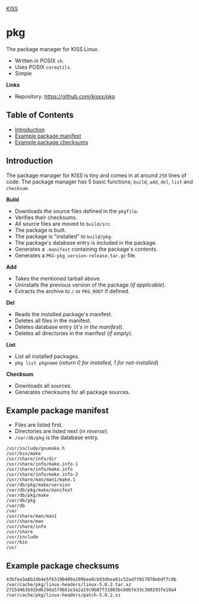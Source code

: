 <a href='/'>KISS</a>

# pkg

The package manager for KISS Linux.

- Written in POSIX `sh`.
- Uses POSIX `coreutils`.
- Simple

**Links**

- Repository: <https://github.com/kissx/pkg>


## Table of Contents

<!-- vim-markdown-toc GFM -->

* [Introduction](#introduction)
* [Example package manifest](#example-package-manifest)
* [Example package checksums](#example-package-checksums)

<!-- vim-markdown-toc -->

## Introduction

The package manager for KISS is tiny and comes in at around `250` lines of code. The package manager has 5 basic functions; `build`, `add`, `del`, `list` and `checksum`.

**Build**

- Downloads the source files defined in the `pkgfile`.
- Verifies their checksums.
- All source files are moved to `build/src`.
- The package is built.
- The package is "installed" to `build/pkg`.
- The package's database entry is included in the package.
- Generates a `.manifest` containing the package's contents.
- Generates a `PKG-pkg_version-release.tar.gz` file.

**Add**

- Takes the mentioned tarball above.
- Uninstalls the previous version of the package (*if applicable*).
- Extracts the archive to `/` or `PKG_ROOT` if defined.

**Del**

- Reads the installed package's manifest.
- Deletes all files in the manifest.
- Deletes database entry (*it's in the manifest*).
- Deletes all directories in the manifest (*if empty*).

**List**

- List all installed packages.
- `pkg list pkgname` (*return 0 for installed, 1 for not-installed*)

**Checksum**

- Downloads all sources.
- Generates checksums for all package sources.


## Example package manifest

- Files are listed first.
- Directories are listed next (*in reverse*).
- `/var/db/pkg` is the database entry.

```
/usr/include/gnumake.h
/usr/bin/make
/usr/share/info/dir
/usr/share/info/make.info-1
/usr/share/info/make.info
/usr/share/info/make.info-2
/usr/share/man/man1/make.1
/var/db/pkg/make/version
/var/db/pkg/make/manifest
/var/db/pkg/make
/var/db/pkg
/var/db
/var
/usr/share/man/man1
/usr/share/man
/usr/share/info
/usr/share
/usr/include
/usr/bin
/usr
```

## Example package checksums

```
43bfea3a6b24b4e5f63190409a199bee8cb93dbea01c52ad7f017078ebdf7c9b  /var/cache/pkg/linux-headers/linux-5.0.2.tar.xz
2715d463b92bd629da579661e3a2a19c0b87f31083bc60b7e33c380293fe10a4  /var/cache/pkg/linux-headers/patch-5.0.2.xz
```
